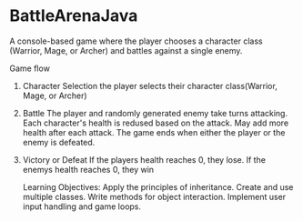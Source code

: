 # BattleArenaJava
A console-based game where the player chooses a character class (Warrior, Mage, or Archer)
and battles against a single enemy.

Game flow
1. Character Selection
   the player selects their character class(Warrior, Mage, or Archer)
2. Battle
   The player and randomly generated enemy take turns attacking.
   Each character's health is redused based on the attack. May add more health after each attack.
   The game ends when either the player or the enemy is defeated.
3. Victory or Defeat
   If the players health reaches 0, they lose.
   If the enemys health reaches 0, they win

   Learning Objectives:
   Apply the principles of inheritance. 
   Create and use multiple classes. 
   Write methods for object interaction. 
   Implement user input handling and game loops.
